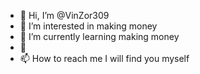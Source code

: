 - 👋 Hi, I’m @VinZor309
- 👀 I’m interested in making money
- 🌱 I’m currently learning making money
- 💞
- 📫 How to reach me I will find you myself

<!---
VinZor309/VinZor309 is a ✨ special ✨ repository because its `README.md` (this file) appears on your GitHub profile.
You can click the Preview link to take a look at your changes.
--->
